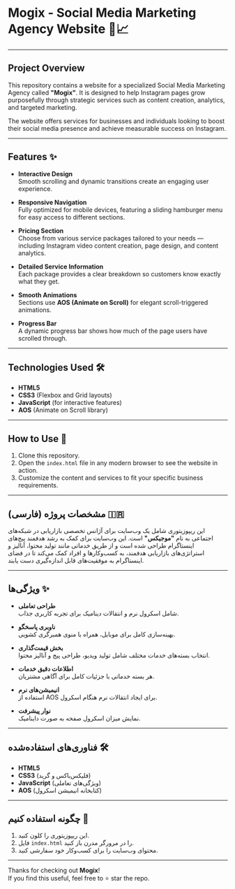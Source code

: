 # Mogix - Social Media Marketing Agency Website 🚀📈

---

## Project Overview

This repository contains a website for a specialized Social Media Marketing Agency called **"Mogix"**. It is designed to help Instagram pages grow purposefully through strategic services such as content creation, analytics, and targeted marketing.

The website offers services for businesses and individuals looking to boost their social media presence and achieve measurable success on Instagram.

---

## Features ✨

- **Interactive Design**  
  Smooth scrolling and dynamic transitions create an engaging user experience.

- **Responsive Navigation**  
  Fully optimized for mobile devices, featuring a sliding hamburger menu for easy access to different sections.

- **Pricing Section**  
  Choose from various service packages tailored to your needs — including Instagram video content creation, page design, and content analytics.

- **Detailed Service Information**  
  Each package provides a clear breakdown so customers know exactly what they get.

- **Smooth Animations**  
  Sections use **AOS (Animate on Scroll)** for elegant scroll-triggered animations.

- **Progress Bar**  
  A dynamic progress bar shows how much of the page users have scrolled through.

---

## Technologies Used 🛠️

- **HTML5**  
- **CSS3** (Flexbox and Grid layouts)  
- **JavaScript** (for interactive features)  
- **AOS** (Animate on Scroll library)

---

## How to Use 🚀

1. Clone this repository.  
2. Open the `index.html` file in any modern browser to see the website in action.  
3. Customize the content and services to fit your specific business requirements.

---

## مشخصات پروژه (فارسی) 🇮🇷

این ریپوزیتوری شامل یک وب‌سایت برای آژانس تخصصی بازاریابی در شبکه‌های اجتماعی به نام **"موجیکس"** است. این وب‌سایت برای کمک به رشد هدفمند پیج‌های اینستاگرام طراحی شده است و از طریق خدماتی مانند تولید محتوا، آنالیز و استراتژی‌های بازاریابی هدفمند، به کسب‌وکارها و افراد کمک می‌کند تا در فضای اینستاگرام به موفقیت‌های قابل اندازه‌گیری دست یابند.

---

## ویژگی‌ها ✨

- **طراحی تعاملی**  
  شامل اسکرول نرم و انتقالات دینامیک برای تجربه کاربری جذاب.

- **ناوبری پاسخگو**  
  بهینه‌سازی کامل برای موبایل، همراه با منوی همبرگری کشویی.

- **بخش قیمت‌گذاری**  
  انتخاب بسته‌های خدمات مختلف شامل تولید ویدیو، طراحی پیج و آنالیز محتوا.

- **اطلاعات دقیق خدمات**  
  هر بسته خدماتی با جزئیات کامل برای آگاهی مشتریان.

- **انیمیشن‌های نرم**  
  استفاده از AOS برای ایجاد انتقالات نرم هنگام اسکرول.

- **نوار پیشرفت**  
  نمایش میزان اسکرول صفحه به صورت داینامیک.

---

## فناوری‌های استفاده‌شده 🛠️

- **HTML5**  
- **CSS3** (فلیکس‌باکس و گرید)  
- **JavaScript** (ویژگی‌های تعاملی)  
- **AOS** (کتابخانه انیمیشن اسکرول)

---

## چگونه استفاده کنیم 🚀

1. این ریپوزیتوری را کلون کنید.  
2. فایل `index.html` را در مرورگر مدرن باز کنید.  
3. محتوای وب‌سایت را برای کسب‌وکار خود سفارشی کنید.

---

Thanks for checking out **Mogix**!  
If you find this useful, feel free to ⭐ star the repo.

